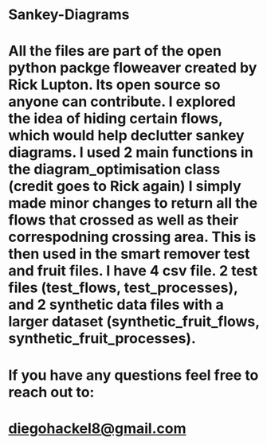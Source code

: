 # Sankey-Diagrams

# All the files are part of the open python packge floweaver created by Rick Lupton. Its open source so anyone can contribute. I explored the idea of hiding certain flows, which would help declutter sankey diagrams. I used 2 main functions in the diagram_optimisation class (credit goes to Rick again) I simply made minor changes to return all the flows that crossed as well as their correspodning crossing area. This is then used in the smart remover test and fruit files. I have 4 csv file. 2 test files (test_flows, test_processes), and 2 synthetic data files with a larger dataset (synthetic_fruit_flows, synthetic_fruit_processes). 

# If you have any questions feel free to reach out to:
# diegohackel8@gmail.com 

